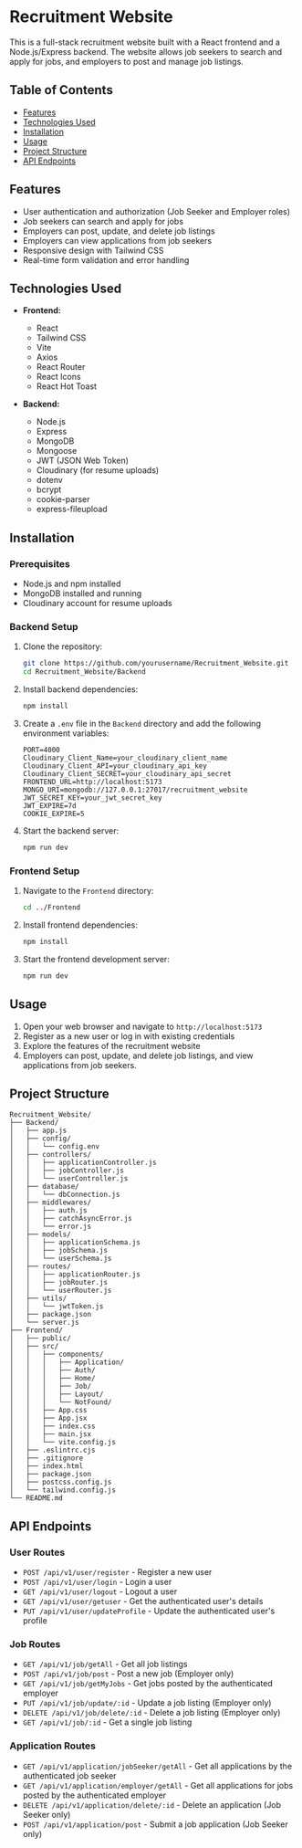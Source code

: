 # Recruitment Website

This is a full-stack recruitment website built with a React frontend and a Node.js/Express backend. The website allows job seekers to search and apply for jobs, and employers to post and manage job listings.

## Table of Contents

- [Features](#features)
- [Technologies Used](#technologies-used)
- [Installation](#installation)
- [Usage](#usage)
- [Project Structure](#project-structure)
- [API Endpoints](#api-endpoints)

## Features

- User authentication and authorization (Job Seeker and Employer roles)
- Job seekers can search and apply for jobs
- Employers can post, update, and delete job listings
- Employers can view applications from job seekers
- Responsive design with Tailwind CSS
- Real-time form validation and error handling

## Technologies Used

- **Frontend:**
  - React
  - Tailwind CSS
  - Vite
  - Axios
  - React Router
  - React Icons
  - React Hot Toast

- **Backend:**
  - Node.js
  - Express
  - MongoDB
  - Mongoose
  - JWT (JSON Web Token)
  - Cloudinary (for resume uploads)
  - dotenv
  - bcrypt
  - cookie-parser
  - express-fileupload

## Installation

### Prerequisites

- Node.js and npm installed
- MongoDB installed and running
- Cloudinary account for resume uploads

### Backend Setup

1. Clone the repository:

    ```sh
    git clone https://github.com/yourusername/Recruitment_Website.git
    cd Recruitment_Website/Backend
    ```

2. Install backend dependencies:

    ```sh
    npm install
    ```

3. Create a `.env` file in the `Backend` directory and add the following environment variables:

    ```env
    PORT=4000
    Cloudinary_Client_Name=your_cloudinary_client_name
    Cloudinary_Client_API=your_cloudinary_api_key
    Cloudinary_Client_SECRET=your_cloudinary_api_secret
    FRONTEND_URL=http://localhost:5173
    MONGO_URI=mongodb://127.0.0.1:27017/recruitment_website
    JWT_SECRET_KEY=your_jwt_secret_key
    JWT_EXPIRE=7d
    COOKIE_EXPIRE=5
    ```

4. Start the backend server:

    ```sh
    npm run dev
    ```

### Frontend Setup

1. Navigate to the `Frontend` directory:

    ```sh
    cd ../Frontend
    ```

2. Install frontend dependencies:

    ```sh
    npm install
    ```

3. Start the frontend development server:

    ```sh
    npm run dev
    ```

## Usage

1. Open your web browser and navigate to `http://localhost:5173`
2. Register as a new user or log in with existing credentials
3. Explore the features of the recruitment website
4. Employers can post, update, and delete job listings, and view applications from job seekers.

## Project Structure

```
Recruitment_Website/
├── Backend/
│   ├── app.js
│   ├── config/
│   │   └── config.env
│   ├── controllers/
│   │   ├── applicationController.js
│   │   ├── jobController.js
│   │   └── userController.js
│   ├── database/
│   │   └── dbConnection.js
│   ├── middlewares/
│   │   ├── auth.js
│   │   ├── catchAsyncError.js
│   │   └── error.js
│   ├── models/
│   │   ├── applicationSchema.js
│   │   ├── jobSchema.js
│   │   └── userSchema.js
│   ├── routes/
│   │   ├── applicationRouter.js
│   │   ├── jobRouter.js
│   │   └── userRouter.js
│   ├── utils/
│   │   └── jwtToken.js
│   ├── package.json
│   └── server.js
├── Frontend/
│   ├── public/
│   ├── src/
│   │   ├── components/
│   │   │   ├── Application/
│   │   │   ├── Auth/
│   │   │   ├── Home/
│   │   │   ├── Job/
│   │   │   ├── Layout/
│   │   │   └── NotFound/
│   │   ├── App.css
│   │   ├── App.jsx
│   │   ├── index.css
│   │   ├── main.jsx
│   │   └── vite.config.js
│   ├── .eslintrc.cjs
│   ├── .gitignore
│   ├── index.html
│   ├── package.json
│   ├── postcss.config.js
│   └── tailwind.config.js
└── README.md
```

## API Endpoints

### User Routes

- `POST /api/v1/user/register` - Register a new user
- `POST /api/v1/user/login` - Login a user
- `GET /api/v1/user/logout` - Logout a user
- `GET /api/v1/user/getuser` - Get the authenticated user's details
- `PUT /api/v1/user/updateProfile` - Update the authenticated user's profile

### Job Routes

- `GET /api/v1/job/getAll` - Get all job listings
- `POST /api/v1/job/post` - Post a new job (Employer only)
- `GET /api/v1/job/getMyJobs` - Get jobs posted by the authenticated employer
- `PUT /api/v1/job/update/:id` - Update a job listing (Employer only)
- `DELETE /api/v1/job/delete/:id` - Delete a job listing (Employer only)
- `GET /api/v1/job/:id` - Get a single job listing

### Application Routes

- `GET /api/v1/application/jobSeeker/getAll` - Get all applications by the authenticated job seeker
- `GET /api/v1/application/employer/getAll` - Get all applications for jobs posted by the authenticated employer
- `DELETE /api/v1/application/delete/:id` - Delete an application (Job Seeker only)
- `POST /api/v1/application/post` - Submit a job application (Job Seeker only)
